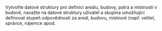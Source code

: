 Vytvořte datové struktury pro definici areálu, budovy, patra a místnosti v budově, navažte na datové struktury uživatel a skupina umožňující definovat stupeň odpovědnosti za areál, budovu, místnost (např. velitel, správce, nájemce apod.

